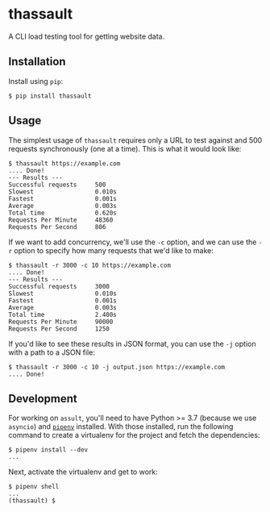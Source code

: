 # thassault

A CLI load testing tool for getting website data.

## Installation

Install using `pip`:

```
$ pip install thassault
```

## Usage

The simplest usage of `thassault` requires only a URL to test against and 500 requests synchronously (one at a time). This is what it would look like:

```
$ thassault https://example.com
.... Done!
--- Results ---
Successful requests     500
Slowest                 0.010s
Fastest                 0.001s
Average                 0.003s
Total time              0.620s
Requests Per Minute     48360
Requests Per Second     806
```

If we want to add concurrency, we'll use the `-c` option, and we can use the `-r` option to specify how many requests that we'd like to make:

```
$ thassault -r 3000 -c 10 https://example.com
.... Done!
--- Results ---
Successful requests     3000
Slowest                 0.010s
Fastest                 0.001s
Average                 0.003s
Total time              2.400s
Requests Per Minute     90000
Requests Per Second     1250
```

If you'd like to see these results in JSON format, you can use the `-j` option with a path to a JSON file:

```
$ thassault -r 3000 -c 10 -j output.json https://example.com
.... Done!
```

## Development

For working on `assult`, you'll need to have Python >= 3.7 (because we use `asyncio`) and [`pipenv`][1] installed. With those installed, run the following command to create a virtualenv for the project and fetch the dependencies:

```
$ pipenv install --dev
...
```

Next, activate the virtualenv and get to work:

```
$ pipenv shell
...
(thassault) $
```

[1]: https://docs.pipenv.org/en/latest/